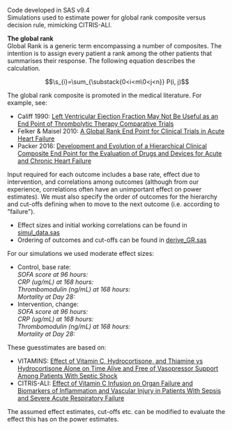 Code developed in SAS v9.4 <br>
Simulations used to estimate power for global rank composite versus decision rule, mimicking CITRIS-ALI.

**The global rank** <br>
Global Rank is a generic term encompassing a number of composites. The intention is to assign every patient a rank among the other patients that summarises their response.
The following equation describes the calculation.
```math
\s_{i}=\sum_{\substack{0<i<m\0<j<n}} P(i, j)
```

The global rank composite is promoted in the medical literature. For example, see:
- Califf 1990:  [Left Ventricular Ejection Fraction May Not Be Useful as an End Point of Thrombolytic Therapy Comparative Trials](https://pubmed.ncbi.nlm.nih.gov/2225381/) <br>
- Felker & Maisel 2010: [A Global Rank End Point for Clinical Trials in Acute Heart Failure](https://www.ahajournals.org/doi/full/10.1161/circheartfailure.109.926030) <br>
- Packer 2016: [Development and Evolution of a Hierarchical Clinical Composite End Point for the Evaluation of Drugs and Devices for Acute and Chronic Heart Failure](https://www.ahajournals.org/doi/10.1161/circulationaha.116.023538)

Input required for each outcome includes a base rate, effect due to intervention, and correlations among outcomes (although from our experience, correlations often have an unimportant effect on power estimates).
We must also specify the order of outcomes for the hierarchy and cut-offs defining when to move to the next outcome (i.e. according to "failure").

- Effect sizes and initial working correlations can be found in [simul_data.sas](https://gitlab.com/pmbrown/citris-ali/-/blob/master/simul_data.sas)
- Ordering of outcomes and cut-offs can be found in [derive_GR.sas](https://gitlab.com/pmbrown/citris-ali/-/blob/master/derive_GR.sas)

For our simulations we used moderate effect sizes:
- Control, base rate: <br>
_SOFA score at 96 hours:_ <br>
_CRP (ug/mL) at 168 hours:_ <br>
_Thrombomodulin (ng/mL) at 168 hours:_ <br>
_Mortality at Day 28:_ 
- Intervention, change: <br>
_SOFA score at 96 hours:_ <br>
_CRP (ug/mL) at 168 hours:_ <br>
_Thrombomodulin (ng/mL) at 168 hours:_ <br>
_Mortality at Day 28:_ 

These guesstimates are based on:
- VITAMINS: [Effect of Vitamin C, Hydrocortisone, and Thiamine vs Hydrocortisone Alone on Time Alive and Free of Vasopressor Support Among Patients With Septic Shock](https://jamanetwork.com/journals/jama/fullarticle/2759414) <br>
- CITRIS-ALI: [Effect of Vitamin C Infusion on Organ Failure and Biomarkers of Inflammation and Vascular Injury in Patients With Sepsis and Severe Acute Respiratory Failure](https://pubmed.ncbi.nlm.nih.gov/31573637/)

The assumed effect estimates, cut-offs etc. can be modified to evaluate the effect this has on the power estimates.






















